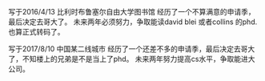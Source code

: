 写于2016/4/13 比利时布鲁塞尔自由大学图书馆
经历了一个不算满意的申请季，最后决定去哥大了。
未来两年必须努力，争取能读david blei 或者collins 的phd.
也算正式转码了。

写于2017/8/10 中国某二线城市
经历了一个还差不多的申请季，最后决定去哥大了，不知楼上的兄弟是不是当上了phd。
未来两年努力提高cs水平，争取能进大公司。
